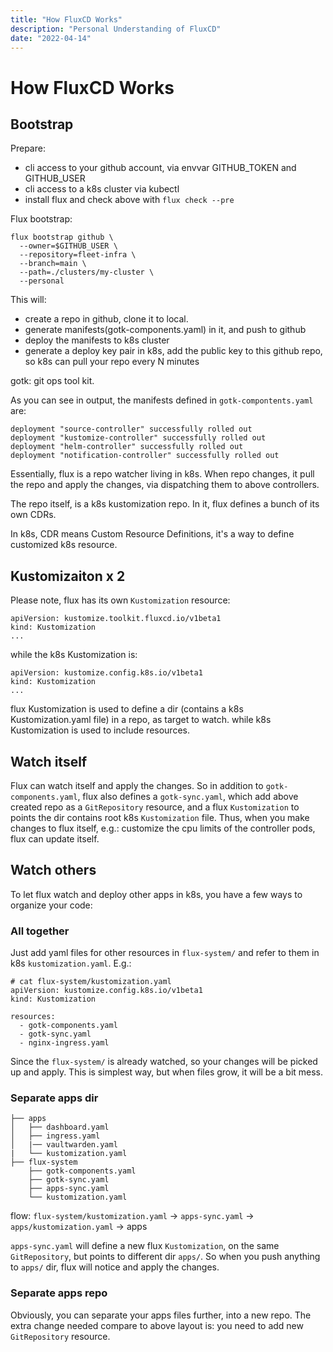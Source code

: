 ```yaml
---
title: "How FluxCD Works"
description: "Personal Understanding of FluxCD"
date: "2022-04-14"
---
```


# How FluxCD Works

## Bootstrap

Prepare:

- cli access to your github account, via envvar GITHUB_TOKEN and GITHUB_USER
- cli access to a k8s cluster via kubectl
- install flux and check above with `flux check --pre`

Flux bootstrap:

```
flux bootstrap github \
  --owner=$GITHUB_USER \
  --repository=fleet-infra \
  --branch=main \
  --path=./clusters/my-cluster \
  --personal
```

This will:

- create a repo in github, clone it to local.
- generate manifests(gotk-components.yaml) in it, and push to github
- deploy the manifests to k8s cluster
- generate a deploy key pair in k8s, add the public key to this github repo, so k8s can pull your repo every N minutes

gotk: git ops tool kit.

As you can see in output, the manifests defined in `gotk-compontents.yaml` are:

```
deployment "source-controller" successfully rolled out
deployment "kustomize-controller" successfully rolled out
deployment "helm-controller" successfully rolled out
deployment "notification-controller" successfully rolled out
```

Essentially, flux is a repo watcher living in k8s.
When repo changes, it pull the repo and apply the changes, via dispatching them to above controllers.

The repo itself, is a k8s kustomization repo.
In it, flux defines a bunch of its own CDRs.

In k8s, CDR means Custom Resource Definitions, it's a way to define customized k8s resource.

## Kustomizaiton x 2

Please note, flux has its own `Kustomization` resource:

```
apiVersion: kustomize.toolkit.fluxcd.io/v1beta1
kind: Kustomization
...
```

while the k8s Kustomization is:

```
apiVersion: kustomize.config.k8s.io/v1beta1
kind: Kustomization
...
```

flux Kustomization is used to define a dir (contains a k8s Kustomization.yaml file) in a repo, as target to watch.
while k8s Kustomization is used to include resources.

## Watch itself

Flux can watch itself and apply the changes. So in addition to `gotk-components.yaml`, flux also defines a `gotk-sync.yaml`, which add above created repo as a `GitRepository` resource, and a flux `Kustomization` to points the dir contains root k8s `Kustomization` file. Thus, when you make changes to flux itself, e.g.: customize the cpu limits of the controller pods, flux can update itself.

## Watch others

To let flux watch and deploy other apps in k8s, you have a few ways to organize your code:

### All together

Just add yaml files for other resources in `flux-system/` and refer to them in k8s `kustomization.yaml`. E.g.:

```
# cat flux-system/kustomization.yaml
apiVersion: kustomize.config.k8s.io/v1beta1
kind: Kustomization

resources:
  - gotk-components.yaml
  - gotk-sync.yaml
  - nginx-ingress.yaml
```

Since the `flux-system/` is already watched, so your changes will be picked up and apply.
This is simplest way, but when files grow, it will be a bit mess.

### Separate apps dir

```
├── apps
│   ├── dashboard.yaml
│   ├── ingress.yaml
│   |── vaultwarden.yaml
|   └── kustomization.yaml
├── flux-system
    ├── gotk-components.yaml
    ├── gotk-sync.yaml
    ├── apps-sync.yaml
    └── kustomization.yaml
```

flow: `flux-system/kustomization.yaml` -> `apps-sync.yaml` -> `apps/kustomization.yaml` -> apps

`apps-sync.yaml` will define a new flux `Kustomization`, on the same `GitRepository`, but points to different dir `apps/`. So when you push anything to `apps/` dir, flux will notice and apply the changes.

### Separate apps repo

Obviously, you can separate your apps files further, into a new repo.
The extra change needed compare to above layout is: you need to add new `GitRepository` resource.